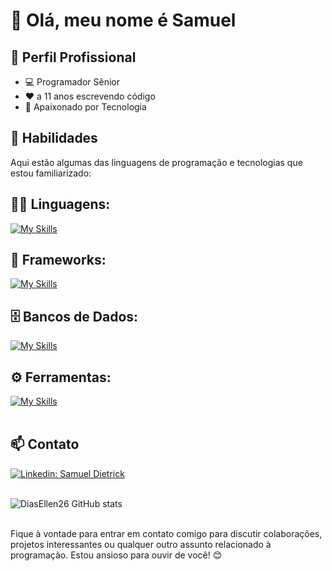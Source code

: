 # 👋 Olá, meu nome é Samuel

## 💼 Perfil Profissional

- 💻 Programador Sênior
- ❤ a 11 anos escrevendo código
- 🌱 Apaixonado por Tecnologia

## 🚀 Habilidades

Aqui estão algumas das linguagens de programação e tecnologias que estou familiarizado:

## 👨‍💻 Linguagens: 
[![My Skills](https://skillicons.dev/icons?i=java,python,javascript,c,php)](https://skillicons.dev)

## 🧰 Frameworks: 
[![My Skills](https://skillicons.dev/icons?i=react,django)](https://skillicons.dev)

## 🗄️ Bancos de Dados: 
[![My Skills](https://skillicons.dev/icons?i=mysql,mongo)](https://skillicons.dev)
## ⚙️ Ferramentas:
[![My Skills](https://skillicons.dev/icons?i=git,github,visualstudio,eclipse)](https://skillicons.dev)<br><br>

## 📫 Contato

[![Linkedin: Samuel Dietrick](https://img.shields.io/badge/-ellendias-blue?style=flat-square&logo=Linkedin&logoColor=white&link=https://www.linkedin.com/in/samueldietrick/)](https://www.linkedin.com/in/samueldietrick/) <br><br>

![DiasEllen26 GitHub stats](https://github-readme-stats.vercel.app/api?username=samueldietrick&show_icons=true&theme=dark) <br><br>

Fique à vontade para entrar em contato comigo para discutir colaborações, projetos interessantes ou qualquer outro assunto relacionado à programação. Estou ansioso para ouvir de você! 😊

